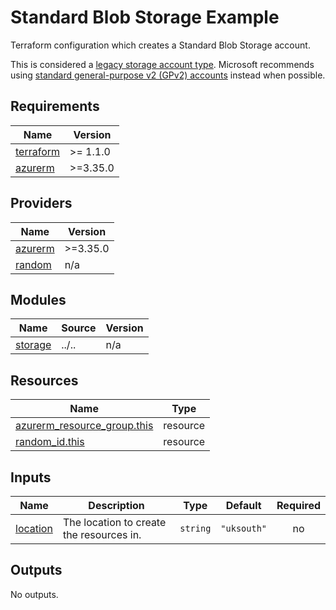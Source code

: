 # Standard Blob Storage Example

Terraform configuration which creates a Standard Blob Storage account.

This is considered a [legacy storage account type](https://learn.microsoft.com/en-us/azure/storage/common/storage-account-overview#legacy-storage-account-types). Microsoft recommends using [standard general-purpose v2 (GPv2) accounts](../standard-gpv2-storage/) instead when possible.
## Requirements

| Name | Version |
|------|---------|
| <a name="requirement_terraform"></a> [terraform](#requirement\_terraform) | >= 1.1.0 |
| <a name="requirement_azurerm"></a> [azurerm](#requirement\_azurerm) | >=3.35.0 |

## Providers

| Name | Version |
|------|---------|
| <a name="provider_azurerm"></a> [azurerm](#provider\_azurerm) | >=3.35.0 |
| <a name="provider_random"></a> [random](#provider\_random) | n/a |

## Modules

| Name | Source | Version |
|------|--------|---------|
| <a name="module_storage"></a> [storage](#module\_storage) | ../.. | n/a |

## Resources

| Name | Type |
|------|------|
| [azurerm_resource_group.this](https://registry.terraform.io/providers/hashicorp/azurerm/latest/docs/resources/resource_group) | resource |
| [random_id.this](https://registry.terraform.io/providers/hashicorp/random/latest/docs/resources/id) | resource |

## Inputs

| Name | Description | Type | Default | Required |
|------|-------------|------|---------|:--------:|
| <a name="input_location"></a> [location](#input\_location) | The location to create the resources in. | `string` | `"uksouth"` | no |

## Outputs

No outputs.
